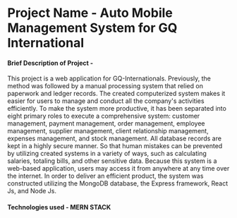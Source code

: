 # Project Name - Auto Mobile Management System for GQ International

#### Brief Description of Project - 

This project is a web application for GQ-Internationals. Previously, the method was followed by a manual processing system that relied on paperwork and ledger records. The created computerized system makes it easier for users to manage and conduct all the company's activities efficiently. To make the system more productive, it has been separated into eight primary roles to execute a comprehensive system: customer management, payment management, order management, employee management, supplier management, client relationship management, expenses management, and stock management. All database records are kept in a highly secure manner. So that human mistakes can be prevented by utilizing created systems in a variety of ways, such as calculating salaries, totaling bills, and other sensitive data. Because this system is a web-based application, users may access it from anywhere at any time over the internet. In order to deliver an efficient product, the system was constructed utilizing the MongoDB database, the Express framework, React Js, and Node Js.

#### Technologies used - MERN STACK


